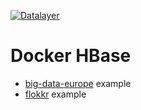 [![Datalayer](https://docs.datalayer.io/logo/datalayer-25.svg)](https://datalayer.io)

# Docker HBase

+ [big-data-europe](./examples/bde) example
+ [flokkr](./examples/flokkr) example

